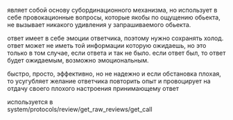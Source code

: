 являет собой основу субординационного механизма, но использует в себе провокационные вопросы, которые якобы по ощущению обьекта, не вызывает никакого удивления у запрашиваемого обьекта.

ответ имеет в себе эмоции ответчика, поэтому нужно сохранять холод. ответ может не иметь той информации которую ожидаешь, но это только в том случае, если ответа и так не было. если ответ был, то ответ будет ожидаемым, возможно эмоциональным.

быстро, просто, эффективно, но не надежно и если обстановка плохая, то усугубляет желание ответчика повторить опыт и провоцирует на отдачу своего плохого настроения принимающему ответ 

используется в \
system/protocols/review/get_raw_reviews/get_call